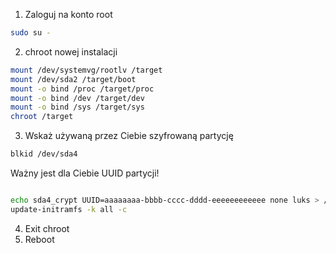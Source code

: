1. Zaloguj na konto root

```bash
sudo su -
```

2. chroot nowej instalacji

```bash
mount /dev/systemvg/rootlv /target
mount /dev/sda2 /target/boot
mount -o bind /proc /target/proc
mount -o bind /dev /target/dev
mount -o bind /sys /target/sys
chroot /target
```

3. Wskaż używaną przez Ciebie szyfrowaną partycję

```bash
blkid /dev/sda4
```

Ważny jest dla Ciebie UUID partycji!

```bash

echo sda4_crypt UUID=aaaaaaaa-bbbb-cccc-dddd-eeeeeeeeeeee none luks > /etc/crypttab
update-initramfs -k all -c
```

4. Exit chroot
5. Reboot
